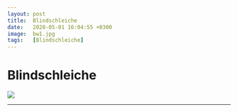 ```yaml
---
layout: post
title:  Blindschleiche
date:   2020-05-01 16:04:55 +0300
image:  bw1.jpg
tags:   [Blindschleiche]
---
```

# Blindschleiche

![]({{site.baseurl}}/img/00.jpg)


___________________________________________________________________________________________________________________